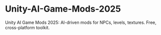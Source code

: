 # Unity-AI-Game-Mods-2025
Unity AI Game Mods 2025: AI-driven mods for NPCs, levels, textures. Free, cross-platform toolkit.
